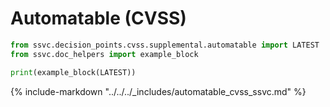 # Automatable (CVSS)

```python exec="true" idprefix=""
from ssvc.decision_points.cvss.supplemental.automatable import LATEST
from ssvc.doc_helpers import example_block

print(example_block(LATEST))
```

{% include-markdown "../../../_includes/automatable_cvss_ssvc.md" %}
